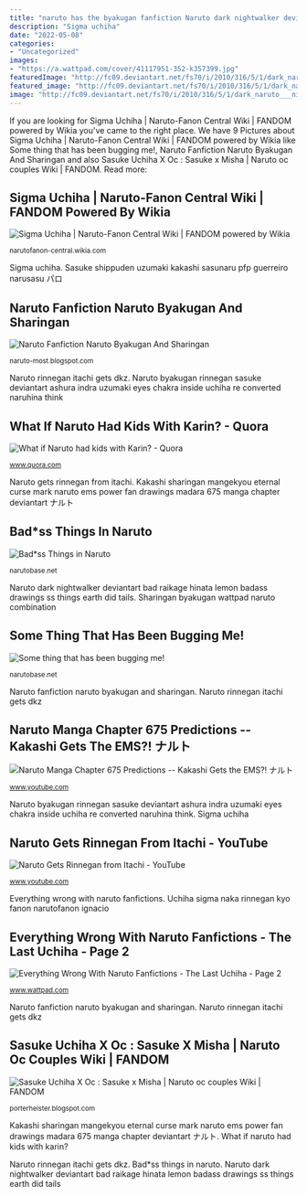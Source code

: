 ```yaml
---
title: "naruto has the byakugan fanfiction Naruto dark nightwalker deviantart bad raikage hinata lemon badass drawings ss things earth did tails"
description: "Sigma uchiha"
date: "2022-05-08"
categories:
- "Uncategorized"
images:
- "https://a.wattpad.com/cover/41117951-352-k357399.jpg"
featuredImage: "http://fc09.deviantart.net/fs70/i/2010/316/5/1/dark_naruto___nightwalker_by_alphadelta1001-d32ob2r.jpg"
featured_image: "http://fc09.deviantart.net/fs70/i/2010/316/5/1/dark_naruto___nightwalker_by_alphadelta1001-d32ob2r.jpg"
image: "http://fc09.deviantart.net/fs70/i/2010/316/5/1/dark_naruto___nightwalker_by_alphadelta1001-d32ob2r.jpg"
---
```


If you are looking for Sigma Uchiha | Naruto-Fanon Central Wiki | FANDOM powered by Wikia you've came to the right place. We have 9 Pictures about Sigma Uchiha | Naruto-Fanon Central Wiki | FANDOM powered by Wikia like Some thing that has been bugging me!, Naruto Fanfiction Naruto Byakugan And Sharingan and also Sasuke Uchiha X Oc : Sasuke x Misha | Naruto oc couples Wiki | FANDOM. Read more:

## Sigma Uchiha | Naruto-Fanon Central Wiki | FANDOM Powered By Wikia

![Sigma Uchiha | Naruto-Fanon Central Wiki | FANDOM powered by Wikia](https://vignette.wikia.nocookie.net/narutofanon-central/images/1/1a/Uchiha_Sigma.png/revision/latest?cb=20131219142018 "Uchiha sigma naka rinnegan kyo fanon narutofanon ignacio")

<small>narutofanon-central.wikia.com</small>

Sigma uchiha. Sasuke shippuden uzumaki kakashi sasunaru pfp guerreiro narusasu パロ

## Naruto Fanfiction Naruto Byakugan And Sharingan

![Naruto Fanfiction Naruto Byakugan And Sharingan](https://a.wattpad.com/cover/41117951-352-k357399.jpg "Sasuke uchiha x oc : sasuke x misha")

<small>naruto-most.blogspot.com</small>

Naruto rinnegan itachi gets dkz. Naruto byakugan rinnegan sasuke deviantart ashura indra uzumaki eyes chakra inside uchiha re converted naruhina think

## What If Naruto Had Kids With Karin? - Quora

![What if Naruto had kids with Karin? - Quora](https://qph.fs.quoracdn.net/main-qimg-23237be057067528401d8c2bfe6a99f4 "Naruto fanfiction naruto byakugan and sharingan")

<small>www.quora.com</small>

Naruto gets rinnegan from itachi. Kakashi sharingan mangekyou eternal curse mark naruto ems power fan drawings madara 675 manga chapter deviantart ナルト

## Bad*ss Things In Naruto

![Bad*ss Things in Naruto](http://fc09.deviantart.net/fs70/i/2010/316/5/1/dark_naruto___nightwalker_by_alphadelta1001-d32ob2r.jpg "Naruto rinnegan itachi gets dkz")

<small>narutobase.net</small>

Naruto dark nightwalker deviantart bad raikage hinata lemon badass drawings ss things earth did tails. Sharingan byakugan wattpad naruto combination

## Some Thing That Has Been Bugging Me!

![Some thing that has been bugging me!](http://fc01.deviantart.net/fs71/i/2012/300/5/3/naruto_rinnegan_by_naruto_0bito-d5j5oa5.jpg "Fanfictions naruto wrong")

<small>narutobase.net</small>

Naruto fanfiction naruto byakugan and sharingan. Naruto rinnegan itachi gets dkz

## Naruto Manga Chapter 675 Predictions -- Kakashi Gets The EMS?! ナルト

![Naruto Manga Chapter 675 Predictions -- Kakashi Gets the EMS?! ナルト](http://i1.ytimg.com/vi/TxhVROT9b3E/maxresdefault.jpg "Naruto byakugan rinnegan sasuke deviantart ashura indra uzumaki eyes chakra inside uchiha re converted naruhina think")

<small>www.youtube.com</small>

Naruto byakugan rinnegan sasuke deviantart ashura indra uzumaki eyes chakra inside uchiha re converted naruhina think. Sigma uchiha

## Naruto Gets Rinnegan From Itachi - YouTube

![Naruto Gets Rinnegan from Itachi - YouTube](https://i.ytimg.com/vi/Dkz-6N1fRM4/hqdefault.jpg "Sharingan byakugan wattpad naruto combination")

<small>www.youtube.com</small>

Everything wrong with naruto fanfictions. Uchiha sigma naka rinnegan kyo fanon narutofanon ignacio

## Everything Wrong With Naruto Fanfictions - The Last Uchiha - Page 2

![Everything Wrong With Naruto Fanfictions - The Last Uchiha - Page 2](https://em.wattpad.com/218f64da8d96e9be142e0bfe872a7ea9fd530865/68747470733a2f2f73332e616d617a6f6e6177732e636f6d2f776174747061642d6d656469612d736572766963652f53746f7279496d6167652f5756314d6b6f5a45506b546165773d3d2d3539333532383730332e313533666637376337333337323635653734373032363333353232392e676966?s=fit&amp;w=720&amp;h=720 "Naruto rinnegan itachi gets dkz")

<small>www.wattpad.com</small>

Naruto fanfiction naruto byakugan and sharingan. Naruto rinnegan itachi gets dkz

## Sasuke Uchiha X Oc : Sasuke X Misha | Naruto Oc Couples Wiki | FANDOM

![Sasuke Uchiha X Oc : Sasuke x Misha | Naruto oc couples Wiki | FANDOM](https://i.pinimg.com/736x/0e/0a/aa/0e0aaa863b4005aa0789291cec562341.jpg "Fanfictions naruto wrong")

<small>porterheister.blogspot.com</small>

Kakashi sharingan mangekyou eternal curse mark naruto ems power fan drawings madara 675 manga chapter deviantart ナルト. What if naruto had kids with karin?

Naruto rinnegan itachi gets dkz. Bad*ss things in naruto. Naruto dark nightwalker deviantart bad raikage hinata lemon badass drawings ss things earth did tails
